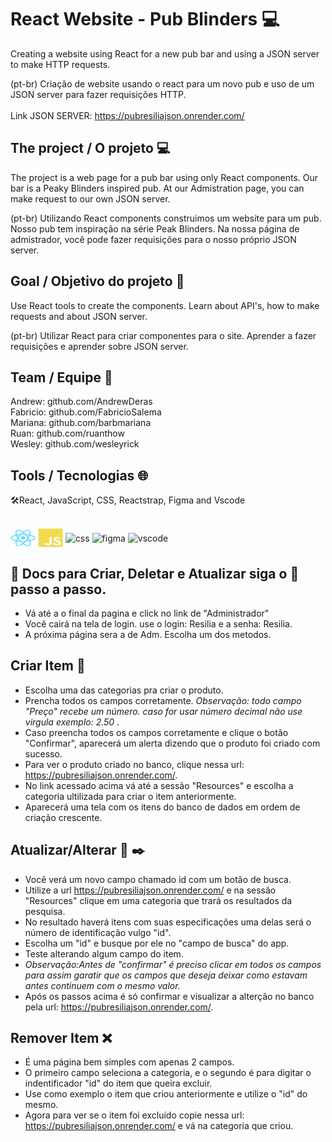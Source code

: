 # React Website - Pub Blinders 💻	

Creating a website using React for a new pub bar and using a JSON server to make HTTP requests.

(pt-br)
Criação de website usando o react para um novo pub e uso de um JSON server para fazer requisições HTTP.  
<br>
Link JSON SERVER: https://pubresiliajson.onrender.com/


## The project / O projeto 💻
The project is a web page for a pub bar using only React components. Our bar is a Peaky Blinders inspired pub. At our Admistration page, you can make request to our own JSON server.

(pt-br)
Utilizando React components construimos um website para um pub. Nosso pub tem inspiração na série Peak Blinders. Na nossa página de admistrador, você pode fazer requisições para o nosso próprio JSON server. 



## Goal / Objetivo do projeto 📍

Use React tools to create the components. Learn about API's, how to make requests and about JSON server. 

(pt-br)
Utilizar React para criar componentes para o site. Aprender a fazer requisições e aprender sobre JSON server.  


## Team /  Equipe 🧒
Andrew: github.com/AndrewDeras <br>
Fabricio: github.com/FabricioSalema <br>
Mariana: github.com/barbmariana <br>
Ruan: github.com/ruanthow <br>
Wesley: github.com/wesleyrick <br>


## Tools / Tecnologias 🌐

🛠️React, JavaScript, CSS, Reactstrap, Figma and Vscode
<div style="display: inline_block"><br>
<img align="center" alt="React" height="30" width="40" src="https://github.com/devicons/devicon/blob/master/icons/react/react-original.svg">
<img align="center" alt="Js" height="30" width="40" src="https://raw.githubusercontent.com/devicons/devicon/master/icons/javascript/javascript-plain.svg">
<img align="center" alt="css" height="30" width="40" src="https://user-images.githubusercontent.com/25181517/183898674-75a4a1b1-f960-4ea9-abcb-637170a00a75.png">
<img align="center" alt="figma" height="30" width="40" src="https://user-images.githubusercontent.com/25181517/189715289-df3ee512-6eca-463f-a0f4-c10d94a06b2f.png">
<img align="center" alt="vscode" height="30" width="40" src="https://user-images.githubusercontent.com/25181517/182618272-390ab138-7b29-44a0-85a2-62633957d815.png">

## :page_with_curl: Docs para Criar, Deletar e Atualizar siga o :blue_book: passo a passo. 
- Vá até a o final da pagina e click no link de "Administrador"
- Você cairá na tela de login. use o login: Resilia e a senha: Resilia.
- A próxima página sera a de Adm. Escolha um dos metodos.

## Criar Item :hammer:
- Escolha uma das categorias pra criar o produto.
- Prencha todos os campos corretamente. *Observação: todo campo "Preço" recebe um número. caso for usar número decimal não use virgula exemplo: 2.50* .
- Caso preencha todos os campos corretamente e clique o botão "Confirmar", aparecerá um alerta dizendo que o produto foi criado com sucesso.
- Para ver o produto criado no banco, clique nessa url: https://pubresiliajson.onrender.com/.
- No link acessado acima vá até a sessão "Resources" e escolha a categoria ultilizada para criar o item anteriormente.
- Aparecerá uma tela com os itens do banco de dados em ordem de criação crescente.

## Atualizar/Alterar :bookmark_tabs: :black_nib:
- Você verá um novo campo chamado id com um botão de busca.
- Utilize a url https://pubresiliajson.onrender.com/ e na sessão "Resources" clique em uma categoria que trará os resultados da pesquisa.
- No resultado haverá itens com suas especificações uma delas será o número de identificação vulgo "id".
- Escolha um "id" e busque por ele no "campo de busca" do app.
- Teste alterando algum campo do item.
- *Observação:Antes de "confirmar" é preciso clicar em todos os campos para assim garatir que os campos que deseja deixar como estavam antes continuem com o mesmo valor.*
- Após os passos acima é só confirmar e visualizar a alterção no banco pela url: https://pubresiliajson.onrender.com/.

## Remover Item :x:
- É uma página bem simples com apenas 2 campos.
- O primeiro campo seleciona a categoria, e o segundo é para digitar o indentificador "id" do item que queira excluir.
- Use como exemplo o item que criou anteriormente e utilize o "id" do mesmo.
- Agora para ver se o item foi excluído copie nessa url: https://pubresiliajson.onrender.com/ e vá na categoria que criou.
